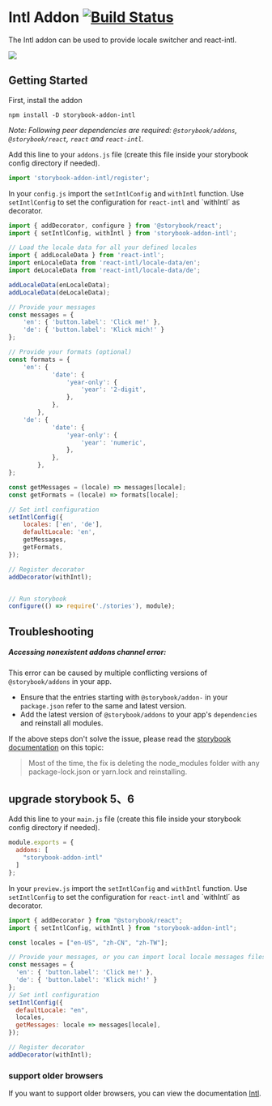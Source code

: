 # Intl Addon [![Build Status](https://travis-ci.org/truffls/storybook-addon-intl.svg?branch=master)](https://travis-ci.org/truffls/storybook-addon-intl)

The Intl addon can be used to provide locale switcher and react-intl.

![](docs/screenshot.png)

## Getting Started

First, install the addon

```shell
npm install -D storybook-addon-intl
```

_Note: Following peer dependencies are required: `@storybook/addons`, `@storybook/react`, `react` and `react-intl`._

Add this line to your `addons.js` file (create this file inside your storybook config directory if needed).

```js
import 'storybook-addon-intl/register';
```

In your `config.js` import the `setIntlConfig` and `withIntl` function. Use `setIntlConfig` to set the configuration
for `react-intl` and `withIntl´ as decorator.

```js
import { addDecorator, configure } from '@storybook/react';
import { setIntlConfig, withIntl } from 'storybook-addon-intl';

// Load the locale data for all your defined locales
import { addLocaleData } from 'react-intl';
import enLocaleData from 'react-intl/locale-data/en';
import deLocaleData from 'react-intl/locale-data/de';

addLocaleData(enLocaleData);
addLocaleData(deLocaleData);

// Provide your messages
const messages = {
    'en': { 'button.label': 'Click me!' },
    'de': { 'button.label': 'Klick mich!' }
};

// Provide your formats (optional)
const formats = {
    'en': {
            'date': {
                'year-only': {
                    'year': '2-digit',
                },
            },
        },
    'de': {
            'date': {
                'year-only': {
                    'year': 'numeric',
                },
            },
        },
};

const getMessages = (locale) => messages[locale];
const getFormats = (locale) => formats[locale];

// Set intl configuration
setIntlConfig({
    locales: ['en', 'de'],
    defaultLocale: 'en',
    getMessages,
    getFormats,
});

// Register decorator
addDecorator(withIntl);


// Run storybook
configure(() => require('./stories'), module);
```

## Troubleshooting

##### _Accessing nonexistent addons channel_ error:
This error can be caused by multiple conflicting versions of `@storybook/addons` in your app.

-   Ensure that the entries starting with `@storybook/addon-` in your `package.json` refer to the same and latest version.
-   Add the latest version of `@storybook/addons` to your app's `dependencies` and reinstall all modules.

If the above steps don't solve the issue, please read the [storybook documentation](https://storybook.js.org/basics/faq/#why-is-there-no-addons-channel) on this topic:
> Most of the time, the fix is deleting the node_modules folder with any package-lock.json or yarn.lock and reinstalling.

## upgrade storybook 5、6

Add this line to your `main.js` file (create this file inside your storybook config directory if needed).

```js
module.exports = {
  addons: [
    "storybook-addon-intl"
  ]
};
```

In your `preview.js` import the `setIntlConfig` and `withIntl` function. Use `setIntlConfig` to set the configuration
for `react-intl` and `withIntl´ as decorator.

```javascript
import { addDecorator } from "@storybook/react";
import { setIntlConfig, withIntl } from "storybook-addon-intl";

const locales = ["en-US", "zh-CN", "zh-TW"];

// Provide your messages, or you can import local locale messages files.
const messages = {
  'en': { 'button.label': 'Click me!' },
  'de': { 'button.label': 'Klick mich!' }
};
// Set intl configuration
setIntlConfig({
  defaultLocale: "en",
  locales,
  getMessages: locale => messages[locale],
});

// Register decorator
addDecorator(withIntl);
```

### support older browsers
If you want to support older browsers, you can view the documentation [Intl](https://github.com/andyearnshaw/Intl.js).
